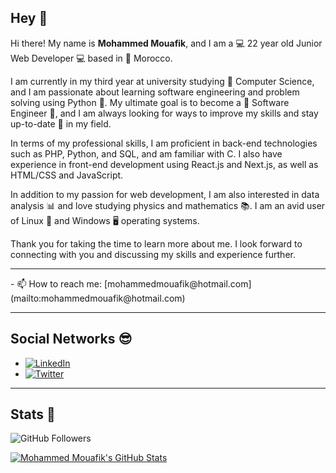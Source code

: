 ## Hey  👋
Hi there! My name is **Mohammed Mouafik**, and I am a 💻 22 year old Junior Web Developer 💻 based in 📍 Morocco.

I am currently in my third year at university studying 🔋 Computer Science, and I am passionate about learning software engineering and problem solving using Python 🐍. My ultimate goal is to become a 🤖 Software Engineer 🤖, and I am always looking for ways to improve my skills and stay up-to-date 🧪 in my field.

In terms of my professional skills, I am proficient in back-end technologies such as PHP, Python, and SQL, and am familiar with C. I also have experience in front-end development using React.js and Next.js, as well as HTML/CSS and JavaScript.

In addition to my passion for web development, I am also interested in data analysis 📊 and love studying physics and mathematics 📚. I am an avid user of Linux 🐧 and Windows 🖥 operating systems.

Thank you for taking the time to learn more about me. I look forward to connecting with you and discussing my skills and experience further.

<hr/>
- 📫 How to reach me: [mohammedmouafik@hotmail.com](mailto:mohammedmouafik@hotmail.com)
<hr/>

## Social Networks 😎

- [![LinkedIn](https://img.shields.io/badge/-LinkedIn-0A66C2?style=flat&logo=linkedin&link=https://www.linkedin.com/in/mouafik/)](https://www.linkedin.com/in/mouafik/)
- [![Twitter](https://img.shields.io/badge/-Twitter-FFFFFF?style=flat&logo=twitter&link=https://twitter.com/MohammedMouafi1)](https://twitter.com/MohammedMouafi1)

<hr/>

## Stats 📑

![GitHub Followers](https://img.shields.io/github/followers/mouafikmohammed?label=Follow&logo=Github&style=social)

[![Mohammed Mouafik's GitHub Stats](https://github-readme-stats.vercel.app/api?username=mouafikmohammed&count_private=true&show_icons=true&theme=dark)](https://github.com/mouafikmohammed) 
